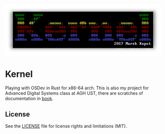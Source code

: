 ![logo](book/logo.png)

# Kernel

Playing with OSDev in Rust for x86-64 arch. This is also my project for Advanced Digital Systems class at AGH UST, there are scratches of documentation in [book].

## License

See the [LICENSE] file for license rights and limitations (MIT).

[LICENSE]: https://github.com/mkaput/kernel/blob/master/LICENSE.txt
[book]: https://github.com/mkaput/kernel/blob/master/book/
